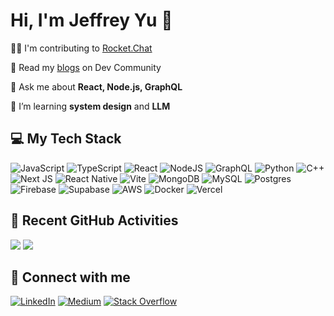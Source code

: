 
# Hi, I'm Jeffrey Yu 👋

👨‍💻 I'm contributing to [Rocket.Chat](https://github.com/RocketChat)
  
📝 Read my [blogs](https://dev.to/jeffreythecoder) on Dev Community
  
💬 Ask me about **React, Node.js, GraphQL**

🌱 I’m learning **system design** and **LLM**

## 💻 My Tech Stack
![JavaScript](https://img.shields.io/badge/javascript-%23323330.svg?style=for-the-badge&logo=javascript&logoColor=%23F7DF1E) ![TypeScript](https://img.shields.io/badge/typescript-%23007ACC.svg?style=for-the-badge&logo=typescript&logoColor=white) ![React](https://img.shields.io/badge/react-%2320232a.svg?style=for-the-badge&logo=react&logoColor=%2361DAFB) ![NodeJS](https://img.shields.io/badge/node.js-6DA55F?style=for-the-badge&logo=node.js&logoColor=white) ![GraphQL](https://img.shields.io/badge/-GraphQL-E10098?style=for-the-badge&logo=graphql&logoColor=white) ![Python](https://img.shields.io/badge/python-3670A0?style=for-the-badge&logo=python&logoColor=ffdd54) ![C++](https://img.shields.io/badge/c++-%2300599C.svg?style=for-the-badge&logo=c%2B%2B&logoColor=white) ![Next JS](https://img.shields.io/badge/Next-black?style=for-the-badge&logo=next.js&logoColor=white) ![React Native](https://img.shields.io/badge/react_native-%2320232a.svg?style=for-the-badge&logo=react&logoColor=%2361DAFB) ![Vite](https://img.shields.io/badge/vite-%23646CFF.svg?style=for-the-badge&logo=vite&logoColor=white) ![MongoDB](https://img.shields.io/badge/MongoDB-%234ea94b.svg?style=for-the-badge&logo=mongodb&logoColor=white) ![MySQL](https://img.shields.io/badge/mysql-%2300000f.svg?style=for-the-badge&logo=mysql&logoColor=white) ![Postgres](https://img.shields.io/badge/postgres-%23316192.svg?style=for-the-badge&logo=postgresql&logoColor=white) ![Firebase](https://img.shields.io/badge/Firebase-039BE5?style=for-the-badge&logo=Firebase&logoColor=white) ![Supabase](https://img.shields.io/badge/Supabase-3ECF8E?style=for-the-badge&logo=supabase&logoColor=white) ![AWS](https://img.shields.io/badge/AWS-%23FF9900.svg?style=for-the-badge&logo=amazon-aws&logoColor=white) ![Docker](https://img.shields.io/badge/docker-%230db7ed.svg?style=for-the-badge&logo=docker&logoColor=white) ![Vercel](https://img.shields.io/badge/vercel-%23000000.svg?style=for-the-badge&logo=vercel&logoColor=white)

## 🌟 Recent GitHub Activities
![](https://github-readme-stats.vercel.app/api?username=JeffreytheCoder&theme=dark&hide_border=false&include_all_commits=false&count_private=false)
![](https://github-contributor-stats.vercel.app/api?username=JeffreytheCoder&limit=5&theme=dark&combine_all_yearly_contributions=true)

## 🤝 Connect with me
[![LinkedIn](https://img.shields.io/badge/LinkedIn-%230077B5.svg?logo=linkedin&logoColor=white)](https://linkedin.com/in/jeffrey-zepeng-yu) [![Medium](https://img.shields.io/badge/Medium-12100E?logo=medium&logoColor=white)](https://medium.com/@jeffreyzepengyu) [![Stack Overflow](https://img.shields.io/badge/-Stackoverflow-FE7A16?logo=stack-overflow&logoColor=white)](https://stackoverflow.com/users/14140870/jeffreythecoder) 

<!-- Proudly created with GPRM ( https://gprm.itsvg.in ) -->
